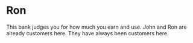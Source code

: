 # Ron
This bank judges you for how much you earn and use. John and Ron are already customers here. They have always been customers here. 
